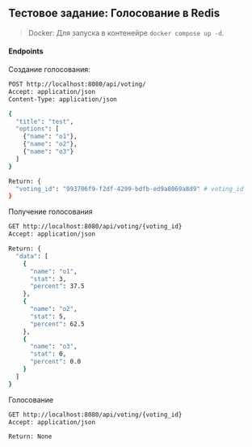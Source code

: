 ## Тестовое задание: **Голосование в Redis**

> Docker: Для запуска в контенейре ```docker compose up -d```. 

#### Endpoints

Создание голосования:
```sh
POST http://localhost:8080/api/voting/
Accept: application/json
Content-Type: application/json

{
  "title": "test",
  "options": [
    {"name": "o1"},
    {"name": "o2"},
    {"name": "o3"}
  ]
}

Return: {
  "voting_id": "993706f9-f2df-4299-bdfb-ed9a8069a8d9" # voting_id
}
```

Получение голосования 
```sh
GET http://localhost:8080/api/voting/{voting_id}
Accept: application/json

Return: {
  "data": [
    {
      "name": "o1",
      "stat": 3,
      "percent": 37.5
    },
    {
      "name": "o2",
      "stat": 5,
      "percent": 62.5
    },
    {
      "name": "o3",
      "stat": 0,
      "percent": 0.0
    }
  ]
}
```

Голосование
```sh
GET http://localhost:8080/api/voting/{voting_id}
Accept: application/json

Return: None
```

